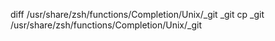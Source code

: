 diff /usr/share/zsh/functions/Completion/Unix/_git _git
cp _git /usr/share/zsh/functions/Completion/Unix/_git
